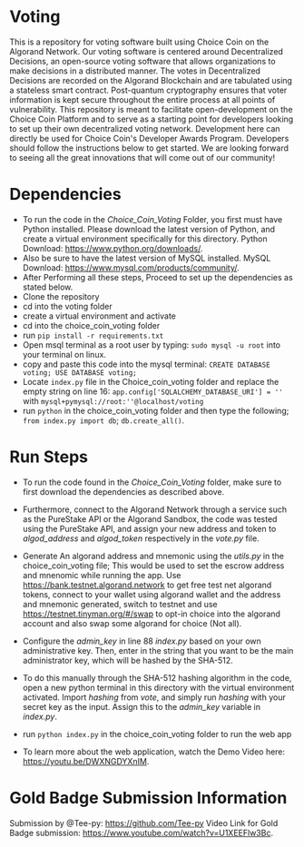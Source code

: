 # Voting
This is a repository for voting software built using Choice Coin on the Algorand Network. Our voting software is centered around Decentralized Decisions, an open-source voting software that allows organizations to make decisions in a distributed manner. The votes in Decentralized Decisions are recorded on the Algorand Blockchain and are tabulated using a stateless smart contract. Post-quantum cryptography ensures that voter information is kept secure throughout the entire process at all points of vulnerability. This repository is meant to facilitate open-development on the Choice Coin Platform and to serve as a starting point for developers looking to set up their own decentralized voting network. Development here can directly be used for Choice Coin's Developer Awards Program. Developers should follow the instructions below to get started. We are looking forward to seeing all the great innovations that will come out of our community!


# Dependencies
- To run the code in the *Choice_Coin_Voting* Folder, you first must have Python installed. Please download the latest version of Python, and create a virtual environment specifically for this directory. Python Download: https://www.python.org/downloads/.
- Also be sure to have the latest version of MySQL installed. MySQL Download: https://www.mysql.com/products/community/.
- After Performing all these steps, Proceed to set up the dependencies as stated below.
- Clone the repository
- cd into the voting folder
- create a virtual environment and activate 
- cd into the choice_coin_voting folder
- run `pip install -r requirements.txt`
- Open msql terminal as a root user by typing: `sudo mysql -u root` into your terminal on linux.
- copy and paste this code into the mysql terminal: ```CREATE DATABASE voting;
    USE DATABASE voting;```
- Locate `index.py` file in the Choice_coin_voting folder and replace the empty string on line 16: `app.config['SQLALCHEMY_DATABASE_URI'] = ''` with `mysql+pymysql://root:''@localhost/voting`
- run `python` in the choice_coin_voting folder and then type the following; `from index.py import db`; `db.create_all()`.


# Run Steps
- To run the code found in the *Choice_Coin_Voting* folder, make sure to first download the dependencies as described above.

- Furthermore, connect to the Algorand Network through a service such as the PureStake API or the Algorand Sandbox, the code was tested using the PureStake API, and assign your new address and token to *algod_address* and *algod_token* respectively in the *vote.py* file.

- Generate An algorand address and mnemonic using the *utils.py* in the choice_coin_voting file; This would be used to set the escrow address and mnenomic while running the app. Use https://bank.testnet.algorand.network to get free test net algorand tokens, connect to your wallet using algorand wallet and the address and mnemonic generated, switch to testnet and  use https://testnet.tinyman.org/#/swap to opt-in choice into the algorand account and also swap some algorand for choice (Not all). 

- Configure the *admin_key* in line 88 *index.py* based on your own administrative key. Then, enter in the string that you want to be the main administrator key, which will be hashed by the SHA-512.

- To do this manually through the SHA-512 hashing algorithm in the code, open a new python terminal in this directory with the virtual environment activated. Import *hashing* from *vote*, and simply run *hashing* with your secret key as the input. Assign this to the *admin_key* variable in *index.py*.

- run `python index.py` in the choice_coin_voting folder to run the web app
- To learn more about the web application, watch the Demo Video here: https://youtu.be/DWXNGDYXnIM.

# Gold Badge Submission Information

Submission by @Tee-py: https://github.com/Tee-py
Video Link for Gold Badge submission: https://www.youtube.com/watch?v=U1XEEFlw3Bc.

